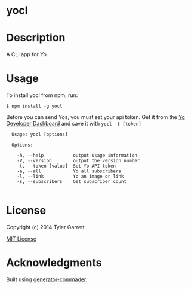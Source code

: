 yocl
=============

# Description

A CLI app for Yo.

# Usage

To install yocl from npm, run:

```
$ npm install -g yocl
```
Before you can send Yos, you must set your api token. Get it from the [Yo Developer Dashboard](https://dev.justyo.co) and save it with `yocl -t [token]`

```
  Usage: yocl [options]

  Options:                                       

    -h, --help           output usage information
    -V, --version        output the version number
    -t, --token [value]  Set Yo API token
    -a, --all            Yo all subscribers
    -l, --link           Yo an image or link
    -s, --subscribers    Get subscriber count
    
```
# License

Copyright (c) 2014 Tyler Garrett

[MIT License](http://en.wikipedia.org/wiki/MIT_License)

# Acknowledgments

Built using [generator-commader](https://github.com/Hypercubed/generator-commander).
